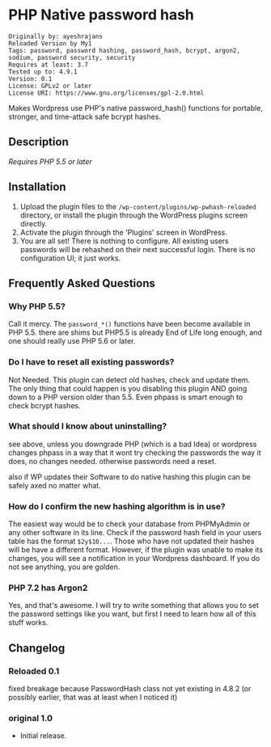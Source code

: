 # PHP Native password hash
~~~
Originally by: ayeshrajans
Reloaded Version by My1
Tags: password, password hashing, password_hash, bcrypt, argon2, sodium, password security, security
Requires at least: 3.7
Tested up to: 4.9.1
Version: 0.1
License: GPLv2 or later
License URI: https://www.gnu.org/licenses/gpl-2.0.html
~~~
Makes Wordpress use PHP's native password_hash() functions for portable, stronger, and time-attack safe bcrypt hashes.

## Description

*Requires PHP 5.5 or later*


## Installation

1. Upload the plugin files to the `/wp-content/plugins/wp-pwhash-reloaded` directory, or install the plugin through the WordPress plugins screen directly.
1. Activate the plugin through the 'Plugins' screen in WordPress.
1. You are all set! There is nothing to configure. All existing users passwords will be rehashed on their next successful login. There is no configuration UI; it just works.


## Frequently Asked Questions

### Why PHP 5.5?

Call it mercy. The `password_*()` functions have been become available in PHP 5.5. there are shims but PHP5.5 is already End of Life long enough, and one should really use PHP 5.6 or later.

### Do I have to reset all existing passwords?

Not Needed. This plugin can detect old hashes, check and update them.
The only thing that could happen is you disabling this plugin AND going down to a PHP version older than 5.5. Even phpass is smart enough to check bcrypt hashes.

### What should I know about uninstalling?

see above, unless you downgrade PHP (which is a bad Idea) or wordpress changes phpass in a way that it wont try checking the passwords the way it does, no changes needed. otherwise passwords need a reset.

also if WP updates their Software to do native hashing this plugin can be safely axed no matter what.

### How do I confirm the new hashing algorithm is in use?

The easiest way would be to check your database from PHPMyAdmin or any other software in its line. Check if the password
hash field in your users table has the format `$2y$10...`. Those who have not updated their hashes will be have a different
format. However, if the plugin was unable to make its changes, you will see a notification in your Wordpress dashboard.
If you do not see anything, you are golden.

### PHP 7.2 has Argon2

Yes, and that's awesome. I will try to write something that allows you to set the password settings like you want, but first I need to learn how all of this stuff works.


## Changelog

### Reloaded 0.1
fixed breakage because PasswordHash class not yet existing in 4.8.2 (or possibly earlier, that was at least when I noticed it)

### original 1.0
* Initial release.
